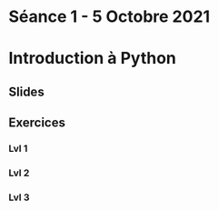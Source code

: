 # Séance 1 - 5 Octobre 2021
# Introduction à Python
## Slides
## Exercices
### Lvl 1
### Lvl 2
### Lvl 3
